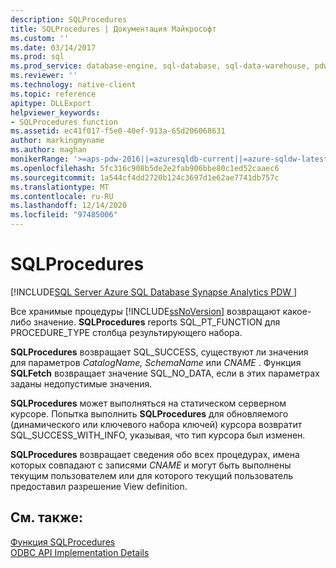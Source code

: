 ```yaml
---
description: SQLProcedures
title: SQLProcedures | Документация Майкрософт
ms.custom: ''
ms.date: 03/14/2017
ms.prod: sql
ms.prod_service: database-engine, sql-database, sql-data-warehouse, pdw
ms.reviewer: ''
ms.technology: native-client
ms.topic: reference
apitype: DLLExport
helpviewer_keywords:
- SQLProcedures function
ms.assetid: ec41f017-f5e0-40ef-913a-65d206068631
author: markingmyname
ms.author: maghan
monikerRange: '>=aps-pdw-2016||=azuresqldb-current||=azure-sqldw-latest||>=sql-server-2016||>=sql-server-linux-2017||=azuresqldb-mi-current'
ms.openlocfilehash: 5fc316c908b5de2e2fab906bbe80c1ed52caaec6
ms.sourcegitcommit: 1a544cf4dd2720b124c3697d1e62ae7741db757c
ms.translationtype: MT
ms.contentlocale: ru-RU
ms.lasthandoff: 12/14/2020
ms.locfileid: "97485006"
---
```

# <a name="sqlprocedures"></a>SQLProcedures
[!INCLUDE[SQL Server Azure SQL Database Synapse Analytics PDW ](../../includes/applies-to-version/sql-asdb-asdbmi-asa-pdw.md)]

  Все хранимые процедуры [!INCLUDE[ssNoVersion](../../includes/ssnoversion-md.md)] возвращают какое-либо значение. **SQLProcedures** reports SQL_PT_FUNCTION для PROCEDURE_TYPE столбца результирующего набора.  
  
 **SQLProcedures** возвращает SQL_SUCCESS, существуют ли значения для параметров *CatalogName, SchemaName* или *CNAME* . Функция **SQLFetch** возвращает значение SQL_NO_DATA, если в этих параметрах заданы недопустимые значения.  
  
 **SQLProcedures** может выполняться на статическом серверном курсоре. Попытка выполнить **SQLProcedures** для обновляемого (динамического или ключевого набора ключей) курсора возвратит SQL_SUCCESS_WITH_INFO, указывая, что тип курсора был изменен.  
  
 **SQLProcedures** возвращает сведения обо всех процедурах, имена которых совпадают с записями *CNAME* и могут быть выполнены текущим пользователем или для которого текущий пользователь предоставил разрешение View definition.  
  
## <a name="see-also"></a>См. также:  
 [Функция SQLProcedures](../../odbc/reference/syntax/sqlprocedures-function.md)   
 [ODBC API Implementation Details](../../relational-databases/native-client-odbc-api/odbc-api-implementation-details.md)  
  
